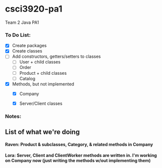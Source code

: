 # csci3920-pa1
Team 2 Java PA1

### To Do List:
- [X] Create packages 
- [X] Create classes
- [ ] Add constructors, getters/setters to classes
  - [ ] User + child classes
  - [ ] Order
  - [ ] Product + child classes
  - [ ] Catalog
- [X] Methods, but not implemented
  - [X] Company
  - [X] Server/Client classes


### Notes:

## List of what we're doing
#### Raven: Product & subclasses, Category, & related methods in Company
#### Lora: Server, Client and ClientWorker methods are written in. I'm working on Company now (just writing the methods w/out implementing them)


